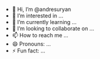 - 👋 Hi, I’m @andresuryan
- 👀 I’m interested in ...
- 🌱 I’m currently learning ...
- 💞️ I’m looking to collaborate on ...
- 📫 How to reach me ...
- 😄 Pronouns: ...
- ⚡ Fun fact: ...

<!---
andresuryan/andresuryan is a ✨ special ✨ repository because its `README.md` (this file) appears on your GitHub profile.
You can click the Preview link to take a look at your changes.
--->
